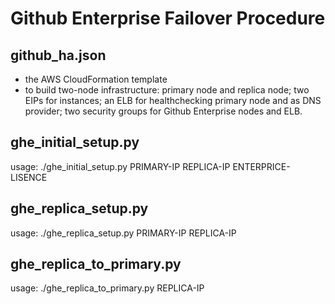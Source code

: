 # Github Enterprise Failover Procedure

## github_ha.json
- the AWS CloudFormation template
- to build two-node infrastructure: primary node and replica node; two EIPs for instances; an ELB for healthchecking primary node and as DNS provider; two security groups for Github Enterprise nodes and ELB.

## ghe_initial_setup.py
usage: ./ghe_initial_setup.py PRIMARY-IP REPLICA-IP ENTERPRICE-LISENCE


## ghe_replica_setup.py
usage: ./ghe_replica_setup.py PRIMARY-IP REPLICA-IP

## ghe_replica_to_primary.py
usage: ./ghe_replica_to_primary.py REPLICA-IP


